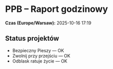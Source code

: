 # PPB – Raport godzinowy
**Czas (Europe/Warsaw):** 2025-10-16 17:19

## Status projektów
- Bezpieczny Pieszy — OK
- Zwolnij przy przejściu — OK
- Odblask ratuje życie — OK

